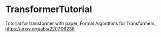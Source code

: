# TransformerTutorial
Tutorial for transformer with paper, Formal Algorithms for Transformers, https://arxiv.org/abs/2207.09238
